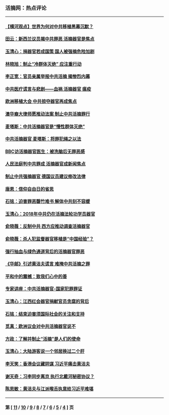 ### 活摘网：热点评论
---
#### [【横河观点】世界为何对中共移植黑幕沉默？](../../pages/nf5879/n13244249.md?04290430) 
#### [田云：新西兰议员揭中共罪恶 活摘器官是焦点](../../pages/nf5879/n13070629.md?04290430) 
#### [玉清心：捐器官若成国策 国人被强摘危险加剧](../../pages/nf5879/n12802713.md?04290430) 
#### [林晓旭：制止“冷群体灭绝” 应注重行动](../../pages/nf5879/n12779736.md?04290430) 
#### [李正宽：官员亲属举报中共活摘 揭惨烈内幕](../../pages/nf5879/n12684490.md?04290430) 
#### [中共医疗谎言与悲剧——血祸 活摘器官 瘟疫](../../pages/nf5879/n12372103.md?04290430) 
#### [欧洲移植大会 中共掠夺器官再成焦点](../../pages/nf5879/n11538883.md?04290430) 
#### [澳华裔大律师愿推动法案 制止中共活摘罪行](../../pages/nf5879/n11377039.md?04290430) 
#### [麦塔斯：中共活摘器官是“慢性群体灭绝”](../../pages/nf5879/n11350529.md?04290430) 
#### [中共活摘器官 麦塔斯：将罪犯绳之以法](../../pages/nf5879/n11347973.md?04290430) 
#### [BBC访活摘器官医生：被洗脑后无罪恶感](../../pages/nf5879/n11335935.md?04290430) 
#### [人民法庭判中共罪成 活摘器官成新闻焦点](../../pages/nf5879/n11331578.md?04290430) 
#### [制止中共强摘器官 德国议员建议修改法律](../../pages/nf5879/n11249451.md?04290430) 
#### [唐恩：信仰自由日的省思](../../pages/nf5879/n11003525.md?04290430) 
#### [石铭：迫害罪恶罄竹难书  解体中共刻不容缓](../../pages/nf5879/n10942855.md?04290430) 
#### [玉清心：2018年中共仍在活摘法轮功学员器官](../../pages/nf5879/n10914646.md?04290430) 
#### [俞晓薇：反制中共 西方应推动调查活摘器官](../../pages/nf5879/n10794671.md?04290430) 
#### [俞晓薇：杀人犯监督器官移植是“中国经验”？](../../pages/nf5879/n10466427.md?04290430) 
#### [强行抽血与绿色通道背后的活摘器官罪恶](../../pages/nf5879/n10004708.md?04290430) 
#### [《华邮》引述黄洁夫谎言 难掩中共活摘之罪](../../pages/nf5879/n9642309.md?04290430) 
#### [平和中的震撼：致我们心中的善](../../pages/nf5879/n9021123.md?04290430) 
#### [专家讲座：中共活摘器官-国家犯罪罪证](../../pages/nf5879/n8828153.md?04290430) 
#### [玉清心：江西红会器官捐献官员贪腐的背后](../../pages/nf5879/n8522122.md?04290430) 
#### [石铭：结束迫害须国际社会的关注和支持](../../pages/nf5879/n8443497.md?04290430) 
#### [觅真：欧洲议会对中共活摘器官说不](../../pages/nf5879/n8337486.md?04290430) 
#### [方政：了解并制止“活摘”是人们的使命](../../pages/nf5879/n8329214.md?04290430) 
#### [玉清心：大陆游客说一个邻居换过二个肝](../../pages/nf5879/n8291404.md?04290430) 
#### [李天笑：香港会议藏阴谋 习近平痛击黄洁夫](../../pages/nf5879/n8241459.md?04290430) 
#### [谢天奇：习李同步离京 执行北戴河秘密协议？](../../pages/nf5879/n8230418.md?04290430) 
#### [陈思敏：黄洁夫与江派喉舌执意给习近平难堪](../../pages/nf5879/n8222166.md?04290430) 

---
#### 第 [ [11](./11.md?04290430) / [10](./10.md?04290430) / [9](./9.md?04290430) / [8](./8.md?04290430) / [7](./7.md?04290430) / [6](./6.md?04290430) / [5](./5.md?04290430) / [4](./4.md?04290430) ] 页
